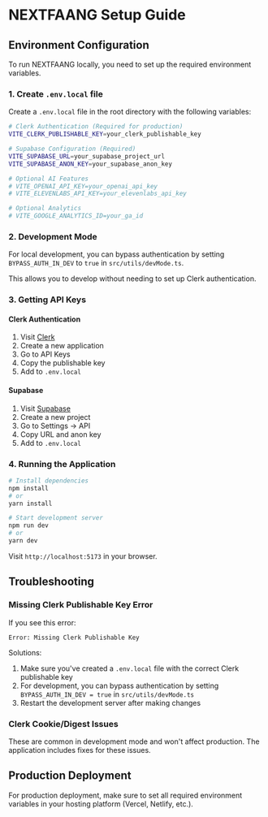# NEXTFAANG Setup Guide

## Environment Configuration

To run NEXTFAANG locally, you need to set up the required environment variables.

### 1. Create `.env.local` file

Create a `.env.local` file in the root directory with the following variables:

```bash
# Clerk Authentication (Required for production)
VITE_CLERK_PUBLISHABLE_KEY=your_clerk_publishable_key

# Supabase Configuration (Required)
VITE_SUPABASE_URL=your_supabase_project_url
VITE_SUPABASE_ANON_KEY=your_supabase_anon_key

# Optional AI Features
# VITE_OPENAI_API_KEY=your_openai_api_key
# VITE_ELEVENLABS_API_KEY=your_elevenlabs_api_key

# Optional Analytics
# VITE_GOOGLE_ANALYTICS_ID=your_ga_id
```

### 2. Development Mode

For local development, you can bypass authentication by setting `BYPASS_AUTH_IN_DEV` to `true` in `src/utils/devMode.ts`.

This allows you to develop without needing to set up Clerk authentication.

### 3. Getting API Keys

#### Clerk Authentication
1. Visit [Clerk](https://clerk.com/)
2. Create a new application
3. Go to API Keys
4. Copy the publishable key
5. Add to `.env.local`

#### Supabase
1. Visit [Supabase](https://supabase.com/)
2. Create a new project
3. Go to Settings → API
4. Copy URL and anon key
5. Add to `.env.local`

### 4. Running the Application

```bash
# Install dependencies
npm install
# or
yarn install

# Start development server
npm run dev
# or
yarn dev
```

Visit `http://localhost:5173` in your browser.

## Troubleshooting

### Missing Clerk Publishable Key Error

If you see this error:
```
Error: Missing Clerk Publishable Key
```

Solutions:
1. Make sure you've created a `.env.local` file with the correct Clerk publishable key
2. For development, you can bypass authentication by setting `BYPASS_AUTH_IN_DEV = true` in `src/utils/devMode.ts`
3. Restart the development server after making changes

### Clerk Cookie/Digest Issues

These are common in development mode and won't affect production. The application includes fixes for these issues.

## Production Deployment

For production deployment, make sure to set all required environment variables in your hosting platform (Vercel, Netlify, etc.).